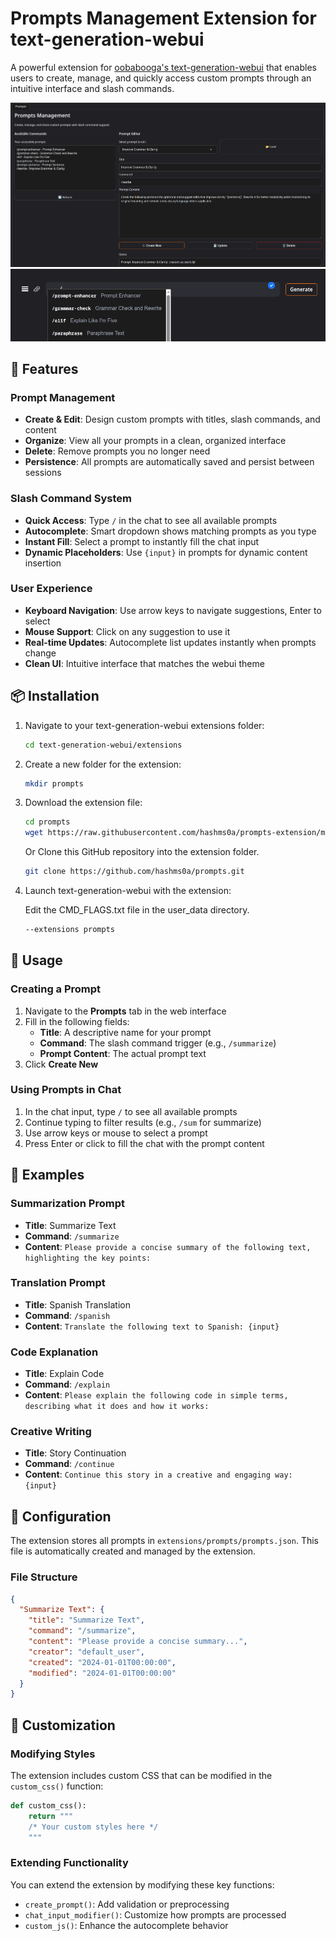 # Prompts Management Extension for text-generation-webui

A powerful extension for [oobabooga's text-generation-webui](https://github.com/oobabooga/text-generation-webui) that enables users to create, manage, and quickly access custom prompts through an intuitive interface and slash commands.

![Image1](https://github.com/hashms0a/prompts/blob/main/prompt-ui.png)
![Image2](https://github.com/hashms0a/prompts/blob/main/prompt-ui-2.png)

## 🌟 Features

### Prompt Management
- **Create & Edit**: Design custom prompts with titles, slash commands, and content
- **Organize**: View all your prompts in a clean, organized interface
- **Delete**: Remove prompts you no longer need
- **Persistence**: All prompts are automatically saved and persist between sessions

### Slash Command System
- **Quick Access**: Type `/` in the chat to see all available prompts
- **Autocomplete**: Smart dropdown shows matching prompts as you type
- **Instant Fill**: Select a prompt to instantly fill the chat input
- **Dynamic Placeholders**: Use `{input}` in prompts for dynamic content insertion

### User Experience
- **Keyboard Navigation**: Use arrow keys to navigate suggestions, Enter to select
- **Mouse Support**: Click on any suggestion to use it
- **Real-time Updates**: Autocomplete list updates instantly when prompts change
- **Clean UI**: Intuitive interface that matches the webui theme

## 📦 Installation

1. Navigate to your text-generation-webui extensions folder:
   ```bash
   cd text-generation-webui/extensions
   ```

2. Create a new folder for the extension:
   ```bash
   mkdir prompts
   ```

3. Download the extension file:
   ```bash
   cd prompts
   wget https://raw.githubusercontent.com/hashms0a/prompts-extension/main/script.py
   ```
   Or
   Clone this GitHub repository into the extension folder.
   ```bash
   git clone https://github.com/hashms0a/prompts.git
   ```

5. Launch text-generation-webui with the extension:

   Edit the CMD_FLAGS.txt file in the user_data directory.
   ```bash
   --extensions prompts
   ```

## 🚀 Usage

### Creating a Prompt

1. Navigate to the **Prompts** tab in the web interface
2. Fill in the following fields:
   - **Title**: A descriptive name for your prompt
   - **Command**: The slash command trigger (e.g., `/summarize`)
   - **Prompt Content**: The actual prompt text
3. Click **Create New**

### Using Prompts in Chat

1. In the chat input, type `/` to see all available prompts
2. Continue typing to filter results (e.g., `/sum` for summarize)
3. Use arrow keys or mouse to select a prompt
4. Press Enter or click to fill the chat with the prompt content

## 📝 Examples

### Summarization Prompt
- **Title**: Summarize Text
- **Command**: `/summarize`
- **Content**: `Please provide a concise summary of the following text, highlighting the key points:`

### Translation Prompt
- **Title**: Spanish Translation
- **Command**: `/spanish`
- **Content**: `Translate the following text to Spanish: {input}`

### Code Explanation
- **Title**: Explain Code
- **Command**: `/explain`
- **Content**: `Please explain the following code in simple terms, describing what it does and how it works:`

### Creative Writing
- **Title**: Story Continuation
- **Command**: `/continue`
- **Content**: `Continue this story in a creative and engaging way: {input}`

## 🔧 Configuration

The extension stores all prompts in `extensions/prompts/prompts.json`. This file is automatically created and managed by the extension.

### File Structure
```json
{
  "Summarize Text": {
    "title": "Summarize Text",
    "command": "/summarize",
    "content": "Please provide a concise summary...",
    "creator": "default_user",
    "created": "2024-01-01T00:00:00",
    "modified": "2024-01-01T00:00:00"
  }
}
```

## 🎨 Customization

### Modifying Styles

The extension includes custom CSS that can be modified in the `custom_css()` function:

```python
def custom_css():
    return """
    /* Your custom styles here */
    """
```

### Extending Functionality

You can extend the extension by modifying these key functions:
- `create_prompt()`: Add validation or preprocessing
- `chat_input_modifier()`: Customize how prompts are processed
- `custom_js()`: Enhance the autocomplete behavior
